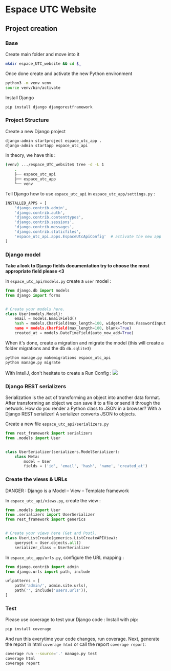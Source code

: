 Espace UTC Website
===

## Project creation 
### Base

Create main folder and move into it
```bash
mkdir espace_UTC_website && cd $_
```

Once done create and activate the new Python environment
```bash
python3 -m venv venv
source venv/bin/activate
```

Install Django
```bash
pip install django djangorestframework
```



### Project Structure

Create a new Django project
```bash
django-admin startproject espace_utc_app .
django-admin startapp espace_utc_api
```

In theory, we have this :
```bash
(venv) .../espace_UTC_website$ tree -d -L 1
	.
	├── espace_utc_api
	├── espace_utc_app
	└── venv
```

Tell Django how to use `espace_utc_api` in `espace_utc_app/settings.py` :
```python
INSTALLED_APPS = [
    'django.contrib.admin',
    'django.contrib.auth',
    'django.contrib.contenttypes',
    'django.contrib.sessions',
    'django.contrib.messages',
    'django.contrib.staticfiles',
    'espace_utc_api.apps.EspaceUtcApiConfig'  # activate the new app
]
```



### Django model

**Take a look to Django fields documentation try to choose the most appropriate field please <3**

in `espace_utc_api/models.py` create a `user` model :
```python
from django.db import models
from django import forms


# Create your models here.
class User(models.Model):
    email = models.EmailField()
    hash = models.CharField(max_length=100, widget=forms.PasswordInput')  # Password
    name = models.CharField(max_length=100, blank=True)
    created_at = models.DateTimeField(auto_now_add=True)
```

When it's done, create a migration and migrate the model (this will create a folder migrations and the db `db.sqlite3`)
```bash
python manage.py makemigrations espace_utc_api
python manage.py migrate
```

With IntellJ, don't hesitate to create a Run Config : 
![](https://puu.sh/Hndtk/32c6c8cc84.png)



### Django REST serializers
Serialization is the act of transforming an object into another data format. After transforming an object we can save it to a file or send it through the network. How do you render a Python class to JSON in a browser? With a Django REST serializer! A serializer converts JSON to objects. 


Create a new file `espace_utc_api/serializers.py`
```python
from rest_framework import serializers
from .models import User


class UserSerializer(serializers.ModelSerializer):
    class Meta:
        model = User
        fields = ('id', 'email', 'hash', 'name', 'created_at')
```



### Create the views & URLs
DANGER : Django is a Model – View – Template framework

In `espace_utc_api/views.py`, create the view :
```python
from .models import User
from .serializers import UserSerializer
from rest_framework import generics


# Create your views here (Get and Post).
class UserListCreate(generics.ListCreateAPIView):
    queryset = User.objects.all()
    serializer_class = UserSerializer
```

In `espace_utc_app/urls.py`, configure the URL mapping :
```python
from django.contrib import admin
from django.urls import path, include

urlpatterns = [
    path('admin/', admin.site.urls),
    path('', include('users.urls')),
]
```



### Test

Please use coverage to test your Django code :
Install with pip:
```bash
pip install coverage
```

And run this everytime your code changes, run coverage. Next, generate the report in html `coverage html` or call the report `coverage report`:
```bash
coverage run --source='.' manage.py test
coverage html
coverage report
```